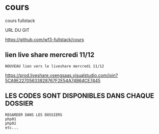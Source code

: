 # cours


cours fullstack

URL DU GIT

https://github.com/wf3-fullstack/cours


## lien live share mercredi 11/12

    NOUVEAU lien vers le liveshare mercredi 11/12

https://prod.liveshare.vsengsaas.visualstudio.com/join?5CA9E22705633828767F2E54A74B64CE7445


## LES CODES SONT DISPONIBLES DANS CHAQUE DOSSIER 

    REGARDER DANS LES DOSSIERS 
    php01
    php02
    etc...

  


























